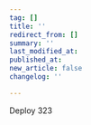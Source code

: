 ```yaml
---
tag: []
title: ''
redirect_from: []
summary: ''
last_modified_at: 
published_at: 
new_article: false
changelog: ''

---
```

Deploy 323